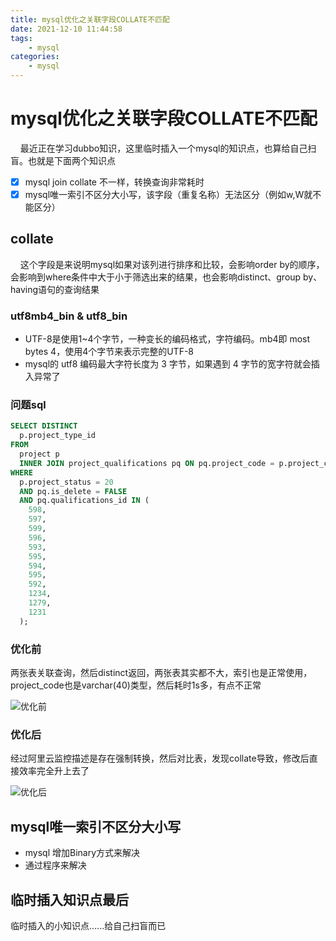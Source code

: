 ```yaml
---
title: mysql优化之关联字段COLLATE不匹配
date: 2021-12-10 11:44:58
tags:
    - mysql
categories:
    - mysql
---
```


# mysql优化之关联字段COLLATE不匹配

&nbsp;&nbsp;&nbsp;&nbsp;最近正在学习dubbo知识，这里临时插入一个mysql的知识点，也算给自己扫盲。也就是下面两个知识点
* [x] mysql join collate 不一样，转换查询非常耗时
* [x] mysql唯一索引不区分大小写，该字段（重复名称）无法区分（例如w,W就不能区分）

## collate
&nbsp;&nbsp;&nbsp;&nbsp;这个字段是来说明mysql如果对该列进行排序和比较，会影响order by的顺序，会影响到where条件中大于小于筛选出来的结果，也会影响distinct、group by、having语句的查询结果

### utf8mb4_bin & utf8_bin
* UTF-8是使用1~4个字节，一种变长的编码格式，字符编码。mb4即 most bytes 4，使用4个字节来表示完整的UTF-8
* mysql的 utf8 编码最大字符长度为 3 字节，如果遇到 4 字节的宽字符就会插入异常了

<!-- more -->

### 问题sql
```sql
SELECT DISTINCT
  p.project_type_id 
FROM
  project p
  INNER JOIN project_qualifications pq ON pq.project_code = p.project_code 
WHERE
  p.project_status = 20 
  AND pq.is_delete = FALSE 
  AND pq.qualifications_id IN (
    598,
    597,
    599,
    596,
    593,
    595,
    594,
    595,
    592,
    1234,
    1279,
    1231 
  );
```
### 优化前
两张表关联查询，然后distinct返回，两张表其实都不大，索引也是正常使用，project_code也是varchar(40)类型，然后耗时1s多，有点不正常

![优化前](/images/pasted-102.jpg)

### 优化后
经过阿里云监控描述是存在强制转换，然后对比表，发现collate导致，修改后直接效率完全升上去了

![优化后](/images/pasted-103.jpg)


## mysql唯一索引不区分大小写
* mysql 增加Binary方式来解决
* 通过程序来解决


## 临时插入知识点最后

<p>临时插入的小知识点......给自己扫盲而已</p>